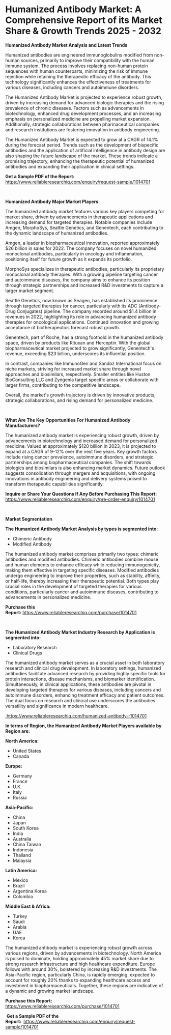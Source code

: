 <p><h1>Humanized Antibody Market: A Comprehensive Report of its Market Share & Growth Trends 2025 - 2032</h1></p><p><strong>Humanized Antibody Market Analysis and Latest Trends</strong></p>
<p><p>Humanized antibodies are engineered immunoglobulins modified from non-human sources, primarily to improve their compatibility with the human immune system. The process involves replacing non-human protein sequences with human counterparts, minimizing the risk of immune rejection while retaining the therapeutic efficacy of the antibody. This technology significantly enhances the effectiveness of treatments for various diseases, including cancers and autoimmune disorders.</p><p>The Humanized Antibody Market is projected to experience robust growth, driven by increasing demand for advanced biologic therapies and the rising prevalence of chronic diseases. Factors such as advancements in biotechnology, enhanced drug development processes, and an increasing emphasis on personalized medicine are propelling market expansion. Additionally, strategic collaborations between pharmaceutical companies and research institutions are fostering innovation in antibody engineering.</p><p>The Humanized Antibody Market is expected to grow at a CAGR of 14.1% during the forecast period. Trends such as the development of bispecific antibodies and the application of artificial intelligence in antibody design are also shaping the future landscape of the market. These trends indicate a promising trajectory, enhancing the therapeutic potential of humanized antibodies and expanding their application in clinical settings.</p></p>
<p><strong>Get a Sample PDF of the Report:&nbsp;</strong> <a href="https://www.reliableresearchiq.com/enquiry/request-sample/1014701?utm_campaign=2948&utm_medium=2&utm_source=Github&utm_content=ia&utm_term=17042025&utm_id=humanized-antibody">https://www.reliableresearchiq.com/enquiry/request-sample/1014701</a></p>
<p>&nbsp;</p>
<p><strong>Humanized Antibody Major Market Players</strong></p>
<p><p>The humanized antibody market features various key players competing for market share, driven by advancements in therapeutic applications and increasing demand for targeted therapies. Notable companies include Amgen, MorphoSys, Seattle Genetics, and Genentech, each contributing to the dynamic landscape of humanized antibodies.</p><p>Amgen, a leader in biopharmaceutical innovation, reported approximately $26 billion in sales for 2022. The company focuses on novel humanized monoclonal antibodies, particularly in oncology and inflammation, positioning itself for future growth as it expands its portfolio.</p><p>MorphoSys specializes in therapeutic antibodies, particularly its proprietary monoclonal antibody therapies. With a growing pipeline targeting cancer and autoimmune diseases, the company aims to enhance its position through strategic partnerships and increased R&D investments to capture a larger market segment.</p><p>Seattle Genetics, now known as Seagen, has established its prominence through targeted therapies for cancer, particularly with its ADC (Antibody-Drug Conjugates) pipeline. The company recorded around $1.4 billion in revenues in 2022, highlighting its role in advancing humanized antibody therapies for oncological applications. Continued innovation and growing acceptance of biotherapeutics forecast robust growth.</p><p>Genentech, part of Roche, has a strong foothold in the humanized antibody space, driven by products like Rituxan and Herceptin. With the global biopharmaceutical market projected to grow significantly, Genentech's revenue, exceeding $23 billion, underscores its influential position.</p><p>In contrast, companies like ImmunoGen and Sandoz International focus on niche markets, striving for increased market share through novel approaches and biosimilars, respectively. Smaller entities like Huston BioConsulting LLC and Zyngenia target specific areas or collaborate with larger firms, contributing to the competitive landscape.</p><p>Overall, the market's growth trajectory is driven by innovative products, strategic collaborations, and rising demand for personalized medicine.</p></p>
<p>&nbsp;</p>
<p><strong>What Are The Key Opportunities For Humanized Antibody Manufacturers?</strong></p>
<p><p>The humanized antibody market is experiencing robust growth, driven by advancements in biotechnology and increased demand for personalized medicine. Valued at approximately $120 billion in 2023, it is projected to expand at a CAGR of 9-12% over the next five years. Key growth factors include rising cancer prevalence, autoimmune disorders, and strategic partnerships among biopharmaceutical companies. The shift towards biologics and biosimilars is also enhancing market dynamics. Future outlook suggests consolidation through mergers and acquisitions, with ongoing innovations in antibody engineering and delivery systems poised to transform therapeutic capabilities significantly.</p></p>
<p><strong>Inquire or Share Your Questions If Any Before Purchasing This Report:</strong> <a href="https://www.reliableresearchiq.com/enquiry/pre-order-enquiry/1014701?utm_campaign=2948&utm_medium=2&utm_source=Github&utm_content=ia&utm_term=17042025&utm_id=humanized-antibody">https://www.reliableresearchiq.com/enquiry/pre-order-enquiry/1014701</a></p>
<p>&nbsp;</p>
<p><strong>Market Segmentation</strong></p>
<p><strong>The Humanized Antibody Market Analysis by types is segmented into:</strong></p>
<p><ul><li>Chimeric Antibody</li><li>Modified Antibody</li></ul></p>
<p><p>The humanized antibody market comprises primarily two types: chimeric antibodies and modified antibodies. Chimeric antibodies combine mouse and human elements to enhance efficacy while reducing immunogenicity, making them effective in targeting specific diseases. Modified antibodies undergo engineering to improve their properties, such as stability, affinity, or half-life, thereby increasing their therapeutic potential. Both types play crucial roles in the development of targeted therapies for various conditions, particularly cancer and autoimmune diseases, contributing to advancements in personalized medicine.</p></p>
<p><strong>Purchase this Report:&nbsp;</strong><a href="https://www.reliableresearchiq.com/purchase/1014701?utm_campaign=2948&utm_medium=2&utm_source=Github&utm_content=ia&utm_term=17042025&utm_id=humanized-antibody">https://www.reliableresearchiq.com/purchase/1014701</a></p>
<p>&nbsp;</p>
<p><strong>The Humanized Antibody Market Industry Research by Application is segmented into:</strong></p>
<p><ul><li>Laboratory Research</li><li>Clinical Drugs</li></ul></p>
<p><p>The humanized antibody market serves as a crucial asset in both laboratory research and clinical drug development. In laboratory settings, humanized antibodies facilitate advanced research by providing highly specific tools for protein interactions, disease mechanisms, and biomarker identification. Simultaneously, in clinical applications, these antibodies are pivotal in developing targeted therapies for various diseases, including cancers and autoimmune disorders, enhancing treatment efficacy and patient outcomes. The dual focus on research and clinical use underscores the antibodies' versatility and significance in modern healthcare.</p></p>
<p><a href="https://www.reliableresearchiq.com/humanized-antibody-r1014701?utm_campaign=2948&utm_medium=2&utm_source=Github&utm_content=ia&utm_term=17042025&utm_id=humanized-antibody">&nbsp;https://www.reliableresearchiq.com/humanized-antibody-r1014701</a></p>
<p><strong>In terms of Region, the Humanized Antibody Market Players available by Region are:</strong></p>
<p>
    <p> <strong> North America: </strong>
        <ul>
            <li>United States</li>
            <li>Canada</li>
        </ul>
        </p> 
    <p> <strong> Europe: </strong>
        <ul>
            <li>Germany</li>
            <li>France</li>
            <li>U.K.</li>
            <li>Italy</li>
            <li>Russia</li>
        </ul>
        </p> 
    <p> <strong> Asia-Pacific: </strong>
        <ul>
            <li>China</li>
            <li>Japan</li>
            <li>South Korea</li>
            <li>India</li>
            <li>Australia</li>
            <li>China Taiwan</li>
            <li>Indonesia</li>
            <li>Thailand</li>
            <li>Malaysia</li>
        </ul>
        </p> 
    <p> <strong> Latin America: </strong>
        <ul>
            <li>Mexico</li>
            <li>Brazil</li>
            <li>Argentina Korea</li>
            <li>Colombia</li>
        </ul>
        </p> 
    <p> <strong> Middle East & Africa: </strong>
        <ul>
            <li>Turkey</li>
            <li>Saudi</li>
            <li>Arabia</li>
            <li>UAE</li>
            <li>Korea</li>
        </ul>
    </p>
    </p>
<p><p>The humanized antibody market is experiencing robust growth across various regions, driven by advancements in biotechnology. North America is poised to dominate, holding approximately 45% market share due to strong research infrastructure and high healthcare expenditure. Europe follows with around 30%, bolstered by increasing R&D investments. The Asia-Pacific region, particularly China, is rapidly emerging, expected to account for roughly 20% thanks to expanding healthcare access and investment in biopharmaceuticals. Together, these regions are indicative of a dynamic and growing market landscape.</p></p>
<p><strong>Purchase this Report: </strong><a href="https://www.reliableresearchiq.com/purchase/1014701?utm_campaign=2948&utm_medium=2&utm_source=Github&utm_content=ia&utm_term=17042025&utm_id=humanized-antibody">https://www.reliableresearchiq.com/purchase/1014701</a></p>
<p>&nbsp;<strong>Get a Sample PDF of the Report:&nbsp;&nbsp;</strong><a href="https://www.reliableresearchiq.com/enquiry/request-sample/1014701?utm_campaign=2948&utm_medium=2&utm_source=Github&utm_content=ia&utm_term=17042025&utm_id=humanized-antibody">https://www.reliableresearchiq.com/enquiry/request-sample/1014701</a></p>
<p><strong></strong></p>
<p><p></p><p></p><p></p></p>